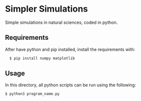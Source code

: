 
# Simpler Simulations

Simple simulations in natural sciences, coded in python.


## Requirements

After have python and pip installed, install the requirements with:

```bash
  $ pip install numpy matplotlib
```
    
## Usage

In this directory, all python scripts can be run using the following:

```bash
$ python3 program_name.py
```
